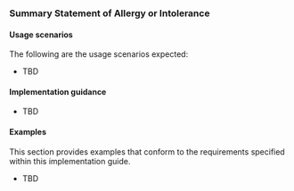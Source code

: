 ### Summary Statement of Allergy or Intolerance

#### Usage scenarios

The following are the usage scenarios expected:
* TBD


#### Implementation guidance
* TBD


#### Examples
This section provides examples that conform to the requirements specified within this implementation guide.
* TBD
